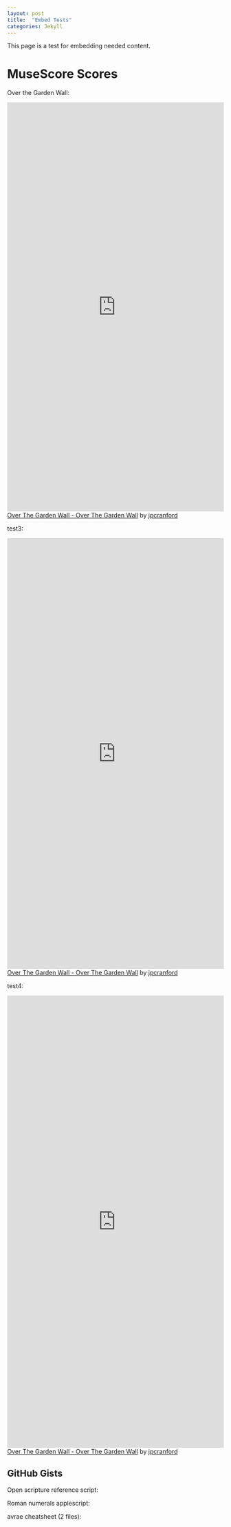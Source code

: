 ```yaml
---
layout: post
title:  "Embed Tests"
categories: Jekyll
---
```


This page is a test for embedding needed content.

# MuseScore Scores
Over the Garden Wall:
<iframe width="100%" height="950" src="https://musescore.com/user/19506/scores/6798751/embed" frameborder="0" allowfullscreen allow="autoplay; fullscreen"></iframe>
<span><a href="https://musescore.com/user/19506/scores/6798751/s/dU3ibe" target="_blank">Over The Garden Wall - Over The Garden Wall</a> by <a href="https://musescore.com/jpcranford">jpcranford</a></span>

test3:
<iframe width="100%" height="1000" src="https://musescore.com/user/19506/scores/6798751/embed" frameborder="0" allowfullscreen allow="autoplay; fullscreen"></iframe>
<span><a href="https://musescore.com/user/19506/scores/6798751/s/dU3ibe" target="_blank">Over The Garden Wall - Over The Garden Wall</a> by <a href="https://musescore.com/jpcranford">jpcranford</a></span>

test4:
<iframe width="100%" height="1050" src="https://musescore.com/user/19506/scores/6798751/embed" frameborder="0" allowfullscreen allow="autoplay; fullscreen"></iframe>
<span><a href="https://musescore.com/user/19506/scores/6798751/s/dU3ibe" target="_blank">Over The Garden Wall - Over The Garden Wall</a> by <a href="https://musescore.com/jpcranford">jpcranford</a></span>

## GitHub Gists
Open scripture reference script:
<script src="https://gist.github.com/jpcranford/0f5923249d3e86fcdb78ab047d2d44c8.js"></script>

Roman numerals applescript:
<script src="https://gist.github.com/jpcranford/35098d7d201c33a673cec11bb46efbe3.js"></script>

avrae cheatsheet (2 files):
<script src="https://gist.github.com/jpcranford/a7961d27205a2c2ba6b62bd55c3d908c.js"></script>
